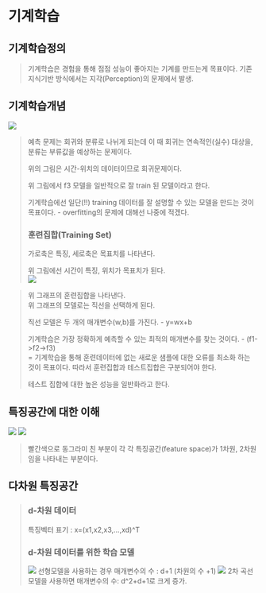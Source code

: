 기계학습
=============
기계학습정의
-------------

>기계학습은 경험을 통해 점점 성능이 좋아지는 기계를 만드는게 목표이다. 
기존 지식기반 방식에서는 지각(Perception)의 문제에서 발생.

기계학습개념
---------------
<img src="https://user-images.githubusercontent.com/112842153/223410671-775cbbf1-7d99-4e47-ba04-6b300c789712.png" />

>예측 문제는 회귀와 분류로 나뉘게 되는데 이 때 회귀는 연속적인(실수) 대상을, 분류는 부류값을 예상하는 문제이다.  
>  
>위의 그림은 시간-위치의 데이터이므로 회귀문제이다.  
>  
>위 그림에서 f3 모델을 일반적으로 잘 train 된 모델이라고 한다.  
>  
>기계학습에선 일단(!!) training 데이터를 잘 설명할 수 있는 모델을 만드는 것이 목표이다. - overfitting의 문제에 대해선 나중에 적겠다.  
>### 훈련집합(Training Set)
>가로축은 특징, 세로축은 목표치를 나타낸다.  
>  
>위 그림에선 시간이 특징, 위치가 목표치가 된다.  
><img src="https://user-images.githubusercontent.com/112842153/223415433-6dacc8b3-c653-4889-865a-4fe6d072695e.png" />

>위 그래프의 훈련집합을 나타낸다.  
>위 그래프의 모델로는 직선을 선택하게 된다.  
>  
>직선 모델은 두 개의 매개변수(w,b)를 가진다. - y=wx+b  
>  
>기계학습은 가장 정확하게 예측할 수 있는 최적의 매개변수를 찾는 것이다. - (f1->f2->f3)  
>= 기계학습을 통해 훈련데이터에 없는 새로운 샘플에 대한 오류를 최소화 하는 것이 목표이다.
>따라서 훈련집합과 테스트집합은 구분되어야 한다.  
>  
>테스트 집합에 대한 높은 성능을 일반화라고 한다.
  
특징공간에 대한 이해
--------------------

<img src="https://user-images.githubusercontent.com/112842153/223418398-a6a373e8-ed19-4dc7-8263-e314af215e9d.png" />
<img src="https://user-images.githubusercontent.com/112842153/223418725-0864e2a6-61f7-4d66-a227-e254b6277531.png" />

>빨간색으로 동그라미 친 부분이 각 각 특징공간(feature space)가 1차원, 2차원임을 나타내는 부분이다.

다차원 특징공간
-----------------
>### d-차원 데이터  
>특징벡터 표기 : x=(x1,x2,x3,...,xd)^T  
>  
>### d-차원 데이터를 위한 학습 모델  
><img src="https://user-images.githubusercontent.com/112842153/223419717-33658749-f325-4f8a-b200-5d722212ffab.png" />  
>선형모델을 사용하는 경우 매개변수의 수 : d+1 (차원의 수 +1)  
>  
><img src="https://user-images.githubusercontent.com/112842153/223419996-97b722d8-68a4-4829-ab92-e18ec5d5566e.png" />
>2차 곡선 모델을 사용하면 매개변수의 수: d^2+d+1로 크게 증가.
